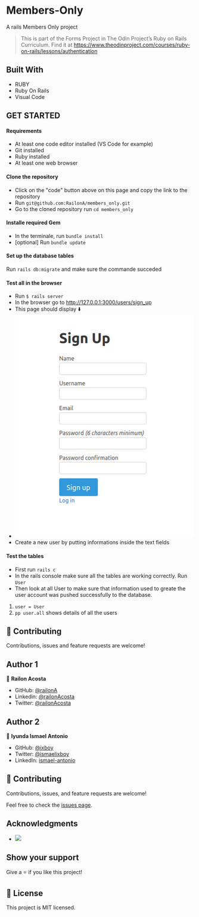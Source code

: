 
# Members-Only
A rails Members Only project
> This is part of the Forms Project in The Odin Project’s Ruby on Rails Curriculum. Find it at https://www.theodinproject.com/courses/ruby-on-rails/lessons/authentication
## Built With
- RUBY
- Ruby On Rails
- Visual Code
## GET STARTED
#### Requirements
- At least one code editor installed (VS Code for example)
- Git installed
- Ruby installed
- At least one web browser
#### Clone the repository
- Click on the "code" button above on this page and copy the link to the repository
- Run `git@github.com:RailonA/members_only.git`
- Go to the cloned repository run `cd members_only`
#### Installe required Gem
- In the terminale, run `bundle install`
- [optional] Run `bundle update`
#### Set up the database tables
Run `rails db:migrate` and make sure the commande succeded
#### Test all in the browser
- Run `$ rails server`
- In the browser go to http://127.0.0.1:3000/users/sign_up
- This page should display :arrow_down:
- ![screenshot](./app/assets/images/members-only.png)
- Create a new user by putting informations inside the text fields
#### Test the tables
- First run `rails c`
- In the rails console make sure all the tables are working correctly. Run `User`
- Then look at all User to make sure that information used to greate the user account was pushed successfully to the database.
1. `user = User`
2. `pp user.all` shows details of all the users
## :handshake: Contributing
Contributions, issues and feature requests are welcome!
## Author 1
:bust_in_silhouette: **Railon Acosta**
- GitHub: [@railonA](https://github.com/RailonA)
- Linkedin: [@railonAcosta](https://www.linkedin.com/in/railon-acosta-81265180/)
- Twitter: [@railonAcosta](https://twitter.com/RailonAcosta)

## Author 2

👤 **Iyunda Ismael Antonio**

- GitHub: [@ixboy](https://github.com/ixboy)
- Twitter: [@ismaelixboy](https://twitter.com/ismaelixboy)
- LinkedIn: [ismael-antonio](https://www.linkedin.com/in/ismaelantonio/)

## 🤝 Contributing

Contributions, issues, and feature requests are welcome!

Feel free to check the [issues page](https://github.com/RailonA/members_only/issues).

## Acknowledgments

-  ![](https://img.shields.io/badge/Microverse-blueviolet)


## Show your support

Give a ⭐️ if you like this project!

## 📝 License

This project is MIT licensed.